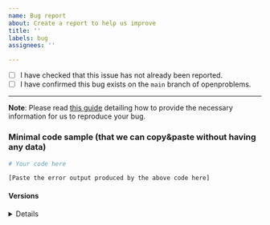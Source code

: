 ```yaml
---
name: Bug report
about: Create a report to help us improve
title: ''
labels: bug
assignees: ''

---
```


- [ ] I have checked that this issue has not already been reported.
- [ ] I have confirmed this bug exists on the `main` branch of openproblems.

---

**Note**: Please read [this
guide](https://matthewrocklin.com/blog/work/2018/02/28/minimal-bug-reports) detailing
how to provide the necessary information for us to reproduce your bug.

### Minimal code sample (that we can copy&paste without having any data)

```python
# Your code here
```

```pytb
[Paste the error output produced by the above code here]
```

#### Versions

<details>

<!-- Paste the output of scanpy.logging.print_versions() leaving a blank line after the
details tag -->

</details>
